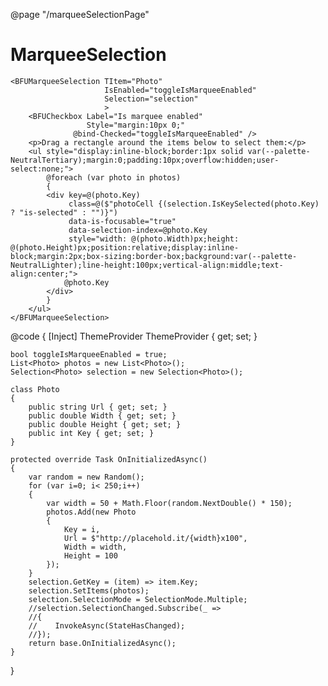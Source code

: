 ﻿@page "/marqueeSelectionPage"

<h1>MarqueeSelection</h1>

<style>
    .photoCell.is-selected {
        background: var(--palette-ThemeLighter);
        border: 1px solid var(--palette-ThemePrimary);
    }
</style>

<Demo Header="Basic Selection Example" Key="0" MetadataPath="MarqueeSelectionPage">

    <BFUMarqueeSelection TItem="Photo" 
                         IsEnabled="toggleIsMarqueeEnabled"
                         Selection="selection"
                         >
        <BFUCheckbox Label="Is marquee enabled"
                     Style="margin:10px 0;"
                  @bind-Checked="toggleIsMarqueeEnabled" />
        <p>Drag a rectangle around the items below to select them:</p>
        <ul style="display:inline-block;border:1px solid var(--palette-NeutralTertiary);margin:0;padding:10px;overflow:hidden;user-select:none;">
            @foreach (var photo in photos)
            {
            <div key=@(photo.Key)
                 class=@($"photoCell {(selection.IsKeySelected(photo.Key) ? "is-selected" : "")}")
                 data-is-focusable="true"
                 data-selection-index=@photo.Key
                 style="width: @(photo.Width)px;height: @(photo.Height)px;position:relative;display:inline-block;margin:2px;box-sizing:border-box;background:var(--palette-NeutralLighter);line-height:100px;vertical-align:middle;text-align:center;">
                @photo.Key
            </div>
            }
        </ul>
    </BFUMarqueeSelection>
</Demo>


@code {
    [Inject] ThemeProvider ThemeProvider { get; set; }

    bool toggleIsMarqueeEnabled = true;
    List<Photo> photos = new List<Photo>();
    Selection<Photo> selection = new Selection<Photo>();

    class Photo
    {
        public string Url { get; set; }
        public double Width { get; set; }
        public double Height { get; set; }
        public int Key { get; set; }
    }

    protected override Task OnInitializedAsync()
    {
        var random = new Random();
        for (var i=0; i< 250;i++)
        {
            var width = 50 + Math.Floor(random.NextDouble() * 150);
            photos.Add(new Photo
            {
                Key = i,
                Url = $"http://placehold.it/{width}x100",
                Width = width,
                Height = 100
            });
        }
        selection.GetKey = (item) => item.Key;
        selection.SetItems(photos);
        selection.SelectionMode = SelectionMode.Multiple;
        //selection.SelectionChanged.Subscribe(_ => 
        //{
        //    InvokeAsync(StateHasChanged);
        //});
        return base.OnInitializedAsync();
    }


}
